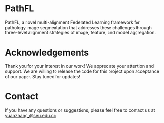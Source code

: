 # PathFL
PathFL, a novel multi-alignment Federated Learning framework for pathology image segmentation that addresses these challenges through three-level alignment strategies of image, feature, and model aggregation.

# Acknowledgements
Thank you for your interest in our work! We appreciate your attention and support. We are willing to release the code for this project upon acceptance of our paper. Stay tuned for updates!

# Contact
If you have any questions or suggestions, please feel free to contact us at yuanzhang_@seu.edu.cn
